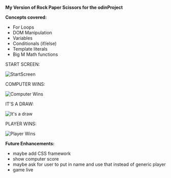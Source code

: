 **My Version of Rock Paper Scissors for the odinProject**

**Concepts covered:**

* For Loops
* DOM Manipulation
* Variables
* Conditionals (if/else)
* Template literals
* Big M Math functions











<!-- Images of the Game -->

START SCREEN:

![StartScreen](https://imgur.com/mPcELZr.png)

COMPUTER WINS: 

![Computer Wins](https://imgur.com/7060yZJ.png)

IT'S A DRAW: 

![It's a draw](https://imgur.com/oYnc2I5.png)

PLAYER WINS:

![Player Wins](https://imgur.com/sbgtrlv.png)


**Future Enhancements:**
* maybe add CSS framework
* show computer score
* maybe ask for user to put in name and use that instead of generic player
* game live
